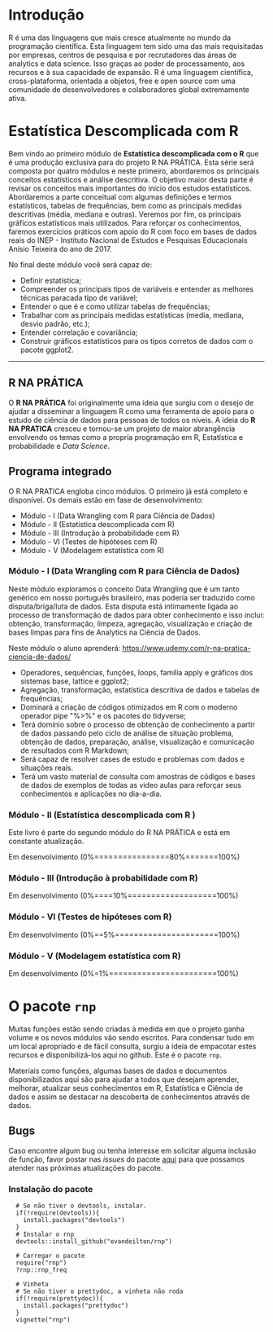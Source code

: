 # Introdução

R é uma das linguagens que mais cresce atualmente no mundo da programação científica. 
Esta linguagem tem sido uma das mais requisitadas por empresas, centros de pesquisa e por 
recrutadores das áreas de analytics e data science. Isso graças ao poder de processamento, 
aos recursos e à sua capacidade de expansão. R é uma linguagem científica, cross-plataforma, 
orientada a objetos, free e open source com uma comunidade de desenvolvedores e colaboradores 
global extremamente ativa.

# Estatística Descomplicada com R

Bem vindo ao primeiro módulo de **Estatística descomplicada com o R** que é uma produção exclusiva para do 
projeto R NA PRÁTICA. Esta série será composta por quatro módulos e neste primeiro, abordaremos os principais 
conceitos estatísticos e análise descritiva. O objetivo maior desta parte é revisar os conceitos mais 
importantes do inicio dos estudos estatísticos. Abordaremos a parte conceitual com algumas definições 
e termos estatísticos, tabelas de frequências, bem como as principais medidas descritivas (média, mediana e outras).
Veremos por fim, os principais gráficos estatísticos mais utilizados. Para reforçar os conhecimentos, 
faremos exercícios práticos com apoio do R com foco em bases de dados reais do INEP - Instituto Nacional
de Estudos e Pesquisas Educacionais Anísio Teixeira do ano de 2017.

No final deste módulo você será capaz de:

  * Definir estatística;
  * Compreender os principais tipos de variáveis e entender as melhores técnicas paracada tipo de variável;
  * Entender o que é e como utilizar tabelas de frequências;
  * Trabalhar com as principais medidas estatísticas (media, mediana, desvio padrão, etc.);
  * Entender correlação e covariância;
  * Construir gráficos estatísticos para os tipos corretos de dados com o pacote ggplot2.

-------------------------------

## R NA PRÁTICA

O **R NA PRÁTICA** foi originalmente uma ideia que surgiu com o desejo de ajudar a disseminar a linguagem R como uma ferramenta de apoio para o estudo de ciência de dados para pessoas de todos os níveis. A ideia do **R NA PRATICA** cresceu e tornou-se um projeto de maior abrangência envolvendo os temas como a propría programação em R, Estatística e probabilidade e _Data Science_.

## Programa integrado

O R NA PRATICA engloba cinco módulos. O primeiro já está completo e disponível. Os demais estão em fase de desenvolvimento:
 
  * Módulo - I   (Data Wrangling com R para Ciência de Dados)
  * Módulo - II  (Estatística descomplicada com R)
  * Módulo - III (Introdução à probabilidade com R)
  * Módulo - VI  (Testes de hipóteses com R)
  * Módulo - V   (Modelagem estatística com R)

### Módulo - I (Data Wrangling com R para Ciência de Dados)

Neste módulo exploramos o conceito Data Wrangling que é um tanto genérico em nosso português brasileiro, mas poderia ser traduzido como disputa/briga/luta de dados. Esta disputa está intimamente ligada ao processo de transformação de dados para obter conhecimento e isso inclui: obtenção, transformação, limpeza, agregação, visualização e criação de bases limpas para fins de Analytics na Ciência de Dados.

Neste módulo o aluno aprenderá:
<https://www.udemy.com/r-na-pratica-ciencia-de-dados/>

  * Operadores, sequências, funções, loops, família apply e gráficos dos sistemas base, lattice e ggplot2;   
  * Agregação, transformação, estatística descritiva de dados e tabelas de frequências;   
  * Dominará a criação de códigos otimizados em R com o moderno operador pipe "%>%" e os pacotes do tidyverse;   
  * Terá domínio sobre o processo de obtenção de conhecimento a partir de dados passando pelo ciclo de análise de situação problema, obtenção de dados, preparação, análise, visualização e comunicação de resultados com R Markdown;   
  * Será capaz de resolver cases de estudo e problemas com dados e situações reais.
  * Terá um vasto material de consulta com amostras de códigos e bases de dados de exemplos de todas as video aulas para reforçar seus conhecimentos e aplicações no dia-a-dia.

### Módulo - II (Estatística descomplicada com R )
Este livro é parte do segundo módulo do R NA PRÁTICA e está em constante atualização.

Em desenvolvimento (0%================80%=======100%)

### Módulo - III (Introdução à probabilidade com R)

Em desenvolvimento (0%====10%===================100%)

### Módulo - VI  (Testes de hipóteses com R)

Em desenvolvimento (0%==5%======================100%)

### Módulo - V   (Modelagem estatística com R)

Em desenvolvimento (0%=1%=======================100%)

# O pacote `rnp`

Muitas funções estão sendo criadas à medida em que o projeto ganha volume e os novos módulos vão sendo escritos. Para condensar tudo em um local apropriado e de fácil consulta, surgiu a ideia de empacotar estes recursos e disponibilizá-los aqui no github. Este é o pacote `rnp`.

Materiais como funções, algumas bases de dados e documentos disponibilizados aqui são para ajudar a todos que desejam aprender, melhorar, atualizar seus conhecimentos em R, Estatística e Ciência de dados e assim se destacar na descoberta de conhecimentos através de dados. 

## Bugs

Caso encontre algum bug ou tenha interesse em solicitar alguma inclusão de função, favor postar nas _issues_ do pacote [aqui](https://github.com/evandeilton/rnp/issues) para que possamos atender nas próximas atualizações do pacote.

### Instalação do pacote

```{r, eval=FALSE, echo=TRUE}
  # Se não tiver o devtools, instalar.
  if(!require(devtools)){
    install.packages("devtools")
  }
  # Instalar o rnp
  devtools::install_github("evandeilton/rnp")
  
  # Carregar o pacote
  require("rnp")
  ?rnp::rnp_freq
  
  # Vinheta
  # Se não tiver o prettydoc, a vinheta não roda
  if(!require(prettydoc)){
    install.packages("prettydoc")
  }
  vignette("rnp")
```
